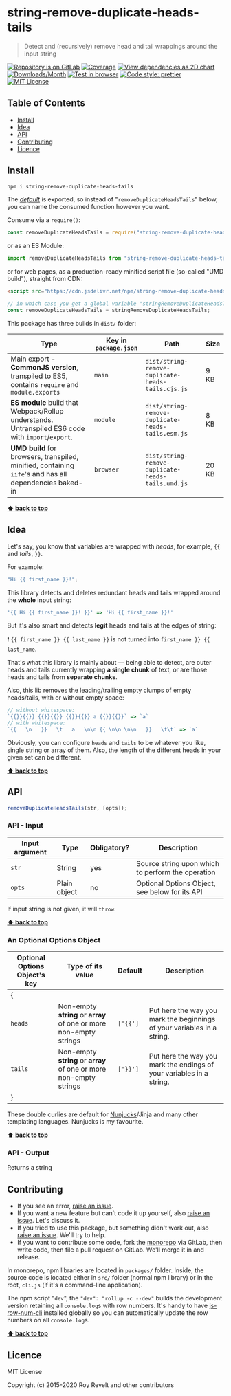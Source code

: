 # string-remove-duplicate-heads-tails

> Detect and (recursively) remove head and tail wrappings around the input string

[![Repository is on GitLab][gitlab-img]][gitlab-url]
[![Coverage][cov-img]][cov-url]
[![View dependencies as 2D chart][deps2d-img]][deps2d-url]
[![Downloads/Month][downloads-img]][downloads-url]
[![Test in browser][runkit-img]][runkit-url]
[![Code style: prettier][prettier-img]][prettier-url]
[![MIT License][license-img]][license-url]

## Table of Contents

- [Install](#install)
- [Idea](#idea)
- [API](#api)
- [Contributing](#contributing)
- [Licence](#licence)

## Install

```bash
npm i string-remove-duplicate-heads-tails
```

The [_default_](https://exploringjs.com/es6/ch_modules.html#_default-exports-one-per-module) is exported, so instead of "`removeDuplicateHeadsTails`" below, you can name the consumed function however you want.

Consume via a `require()`:

```js
const removeDuplicateHeadsTails = require("string-remove-duplicate-heads-tails");
```

or as an ES Module:

```js
import removeDuplicateHeadsTails from "string-remove-duplicate-heads-tails";
```

or for web pages, as a production-ready minified script file (so-called "UMD build"), straight from CDN:

```html
<script src="https://cdn.jsdelivr.net/npm/string-remove-duplicate-heads-tails/dist/string-remove-duplicate-heads-tails.umd.js"></script>
```

```js
// in which case you get a global variable "stringRemoveDuplicateHeadsTails" which you consume like this:
const removeDuplicateHeadsTails = stringRemoveDuplicateHeadsTails;
```

This package has three builds in `dist/` folder:

| Type                                                                                                    | Key in `package.json` | Path                                              | Size  |
| ------------------------------------------------------------------------------------------------------- | --------------------- | ------------------------------------------------- | ----- |
| Main export - **CommonJS version**, transpiled to ES5, contains `require` and `module.exports`          | `main`                | `dist/string-remove-duplicate-heads-tails.cjs.js` | 9 KB  |
| **ES module** build that Webpack/Rollup understands. Untranspiled ES6 code with `import`/`export`.      | `module`              | `dist/string-remove-duplicate-heads-tails.esm.js` | 8 KB  |
| **UMD build** for browsers, transpiled, minified, containing `iife`'s and has all dependencies baked-in | `browser`             | `dist/string-remove-duplicate-heads-tails.umd.js` | 20 KB |

**[⬆ back to top](#)**

## Idea

Let's say, you know that variables are wrapped with _heads_, for example, `{{` and _tails_, `}}`.

For example:

```js
"Hi {{ first_name }}!";
```

This library detects and deletes redundant heads and tails wrapped around the **whole** input string:

```js
'{{ Hi {{ first_name }}! }}' => 'Hi {{ first_name }}!'
```

But it's also smart and detects **legit** heads and tails at the edges of string:

:exclamation: `{{ first_name }} {{ last_name }}` is not turned into `first_name }} {{ last_name`.

That's what this library is mainly about — being able to detect, are outer heads and tails currently wrapping **a single chunk** of text, or are those heads and tails from **separate chunks**.

Also, this lib removes the leading/trailing empty clumps of empty heads/tails, with or without empty space:

```js
// without whitespace:
`{{}}{{}} {{}}{{}} {{}}{{}} a {{}}{{}}` => `a`
// with whitespace:
`{{   \n   }}   \t   a   \n\n {{ \n\n \n\n   }}   \t\t` => `a`
```

Obviously, you can configure `heads` and `tails` to be whatever you like, single string or array of them. Also, the length of the different heads in your given set can be different.

**[⬆ back to top](#)**

## API

```js
removeDuplicateHeadsTails(str, [opts]);
```

### API - Input

| Input argument | Type         | Obligatory? | Description                                       |
| -------------- | ------------ | ----------- | ------------------------------------------------- |
| `str`          | String       | yes         | Source string upon which to perform the operation |
| `opts`         | Plain object | no          | Optional Options Object, see below for its API    |

If input string is not given, it will `throw`.

**[⬆ back to top](#)**

### An Optional Options Object

| Optional Options Object's key | Type of its value                                                  | Default  | Description                                                             |
| ----------------------------- | ------------------------------------------------------------------ | -------- | ----------------------------------------------------------------------- |
| {                             |                                                                    |          |
| `heads`                       | Non-empty **string** or **array** of one or more non-empty strings | `['{{']` | Put here the way you mark the beginnings of your variables in a string. |
| `tails`                       | Non-empty **string** or **array** of one or more non-empty strings | `['}}']` | Put here the way you mark the endings of your variables in a string.    |
| }                             |                                                                    |          |

These double curlies are default for [Nunjucks](https://mozilla.github.io/nunjucks/)/Jinja and many other templating languages. Nunjucks is my favourite.

**[⬆ back to top](#)**

### API - Output

Returns a string

## Contributing

- If you see an error, [raise an issue](<https://gitlab.com/codsen/codsen/issues/new?issue[title]=string-remove-duplicate-heads-tails%20package%20-%20put%20title%20here&issue[description]=**Which%20package%20is%20this%20issue%20for**%3A%20%0Astring-remove-duplicate-heads-tails%0A%0A**Describe%20the%20issue%20(if%20necessary)**%3A%20%0A%0A%0A%2Fassign%20%40revelt>).
- If you want a new feature but can't code it up yourself, also [raise an issue](<https://gitlab.com/codsen/codsen/issues/new?issue[title]=string-remove-duplicate-heads-tails%20package%20-%20put%20title%20here&issue[description]=**Which%20package%20is%20this%20issue%20for**%3A%20%0Astring-remove-duplicate-heads-tails%0A%0A**Describe%20the%20issue%20(if%20necessary)**%3A%20%0A%0A%0A%2Fassign%20%40revelt>). Let's discuss it.
- If you tried to use this package, but something didn't work out, also [raise an issue](<https://gitlab.com/codsen/codsen/issues/new?issue[title]=string-remove-duplicate-heads-tails%20package%20-%20put%20title%20here&issue[description]=**Which%20package%20is%20this%20issue%20for**%3A%20%0Astring-remove-duplicate-heads-tails%0A%0A**Describe%20the%20issue%20(if%20necessary)**%3A%20%0A%0A%0A%2Fassign%20%40revelt>). We'll try to help.
- If you want to contribute some code, fork the [monorepo](https://gitlab.com/codsen/codsen/) via GitLab, then write code, then file a pull request on GitLab. We'll merge it in and release.

In monorepo, npm libraries are located in `packages/` folder. Inside, the source code is located either in `src/` folder (normal npm library) or in the root, `cli.js` (if it's a command-line application).

The npm script "`dev`", the `"dev": "rollup -c --dev"` builds the development version retaining all `console.log`s with row numbers. It's handy to have [js-row-num-cli](https://www.npmjs.com/package/js-row-num-cli) installed globally so you can automatically update the row numbers on all `console.log`s.

**[⬆ back to top](#)**

## Licence

MIT License

Copyright (c) 2015-2020 Roy Revelt and other contributors

[gitlab-img]: https://img.shields.io/badge/repo-on%20GitLab-brightgreen.svg?style=flat-square
[gitlab-url]: https://gitlab.com/codsen/codsen/tree/master/packages/string-remove-duplicate-heads-tails
[cov-img]: https://img.shields.io/badge/coverage-98.56%25-brightgreen.svg?style=flat-square
[cov-url]: https://gitlab.com/codsen/codsen/tree/master/packages/string-remove-duplicate-heads-tails
[deps2d-img]: https://img.shields.io/badge/deps%20in%202D-see_here-08f0fd.svg?style=flat-square
[deps2d-url]: http://npm.anvaka.com/#/view/2d/string-remove-duplicate-heads-tails
[downloads-img]: https://img.shields.io/npm/dm/string-remove-duplicate-heads-tails.svg?style=flat-square
[downloads-url]: https://npmcharts.com/compare/string-remove-duplicate-heads-tails
[runkit-img]: https://img.shields.io/badge/runkit-test_in_browser-a853ff.svg?style=flat-square
[runkit-url]: https://npm.runkit.com/string-remove-duplicate-heads-tails
[prettier-img]: https://img.shields.io/badge/code_style-prettier-ff69b4.svg?style=flat-square
[prettier-url]: https://prettier.io
[license-img]: https://img.shields.io/badge/licence-MIT-51c838.svg?style=flat-square
[license-url]: https://gitlab.com/codsen/codsen/blob/master/LICENSE
